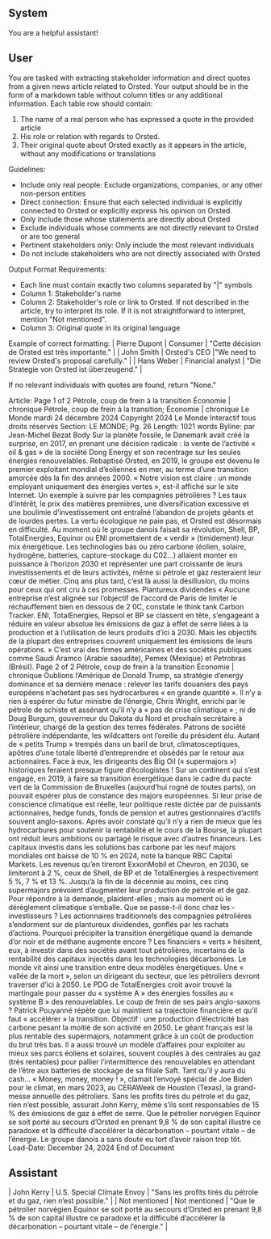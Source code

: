 ## System

You are a helpful assistant!

## User


You are tasked with extracting stakeholder information and direct quotes from a given news article related to Orsted. Your output should be in the form of a markdown table without column titles or any additional information. Each table row should contain:
1. The name of a real person who has expressed a quote in the provided article
2. His role or relation with regards to Orsted.
3. Their original quote about Orsted exactly as it appears in the article, without any modifications or translations

Guidelines:
- Include only real people: Exclude organizations, companies, or any other non-person entities
- Direct connection: Ensure that each selected individual is explicitly connected to Orsted or explicitly express his opinion on Orsted.
- Only include those whose statements are directly about Orsted
- Exclude individuals whose comments are not directly relevant to Orsted or are too general
- Pertinent stakeholders only: Only include the most relevant individuals
- Do not include stakeholders who are not directly associated with Orsted

Output Format Requirements:
- Each line must contain exactly two columns separated by "|" symbols
- Column 1: Stakeholder's name
- Column 2: Stakeholder's role or link to Orsted. If not described in the article, try to interpret its role. If it is not straightforward to interpret, mention "Not mentioned".
- Column 3: Original quote in its original language

Example of correct formatting:
| Pierre Dupont | Consumer | "Cette décision de Orsted est très importante." |
| John Smith | Orsted's CEO |"We need to review Orsted's proposal carefully." |
| Hans Weber | Financial analyst | "Die Strategie von Orsted ist überzeugend." |

If no relevant individuals with quotes are found, return "None."

Article:
Page 1 of 2
Pétrole, coup de frein à la transition Économie | chronique
Pétrole, coup de frein à la transition; Économie | chronique
Le Monde
mardi 24 décembre 2024
Copyright 2024 Le Monde Interactif tous droits réservés
Section: LE MONDE; Pg. 26
Length: 1021 words
Byline: par Jean-Michel Bezat
Body
            Sur la planète fossile, le Danemark avait créé la surprise, en 2017, en prenant une décision radicale : la 
vente de l’activité « oil & gas » de la société Dong Energy et son recentrage sur les seules énergies renouvelables. 
Rebaptisé Orsted, en 2019, le groupe est devenu le premier exploitant mondial d’éoliennes en mer, au terme d’une 
transition amorcée dès la fin des années 2000. « Notre vision est claire : un monde employant uniquement des 
énergies vertes », est-il affiché sur le site Internet. Un exemple à suivre par les compagnies pétrolières ? Les taux 
d’intérêt, le prix des matières premières, une diversification excessive et une boulimie d’investissement ont entraîné 
l’abandon de projets géants et de lourdes pertes. La vertu écologique ne paie pas, et Orsted est désormais en 
difficulté.
            Au moment où le groupe danois faisait sa révolution, Shell, BP, TotalEnergies, Equinor ou ENI promettaient 
de « verdir » (timidement) leur mix énergétique. Les technologies bas ou zéro carbone (éolien, solaire, hydrogène, 
batteries, capture-stockage du C02…) ­allaient monter en puissance à l’horizon 2030 et représenter une part 
croissante de leurs investissements et de leurs activités, même si pétrole et gaz resteraient leur cœur de métier. 
Cinq ans plus tard, c’est là aussi la désillusion, du moins pour ceux qui ont cru à ces promesses.
Plantureux dividendes
« Aucune entreprise n’est alignée sur l’objectif de l’accord de Paris de limiter le réchauffement bien en dessous de 
2 0C, constate le think tank Carbon Tracker. ENI, Total­Energies, Repsol et BP se classent en tête, s’engageant à 
réduire en valeur absolue les émissions de gaz à effet de serre liées à la production et à l’utilisation de leurs 
produits d’ici à 2030. Mais les objectifs de la plupart des entreprises couvrent uniquement les émissions de leurs 
opérations. » C’est vrai des firmes américaines et des sociétés publiques comme Saudi Aramco (Arabie saoudite), 
Pemex (Mexique) et Petrobras (Brésil).
Page 2 of 2
Pétrole, coup de frein à la transition Économie | chronique
            Oublions l’Amérique de Donald Trump, sa stratégie d’energy dominance et sa dernière menace : relever les 
tarifs douaniers des pays européens n’achetant pas ses hydrocarbures « en grande quantité ». Il n’y a rien à 
espérer du futur ministre de l’énergie, Chris Wright, enrichi par le pétrole de schiste et assénant qu’il n’y a « 
pas de crise climatique »
 ; ni de Doug Burgum, gouverneur du Dakota du Nord et prochain secrétaire à l’intérieur, chargé de la gestion des 
terres fédérales. Patrons de société pétrolière indépendante, les wildcatters ont l’oreille du président élu. Autant de 
« petits Trump » trempés dans un baril de brut, climatosceptiques, apôtres d’une totale liberté d’entreprendre et 
obsédés par le retour aux actionnaires. Face à eux, les dirigeants des Big Oil (« supermajors ») historiques feraient 
presque figure d’écologistes !
            Sur un continent qui s’est engagé, en 2019, à faire sa transition énergétique dans le cadre du pacte vert de 
la Commission de Bruxelles (aujourd’hui rogné de toutes parts), on pouvait espérer plus de constance des majors 
européennes. Si leur prise de conscience climatique est réelle, leur politique reste dictée par de puissants 
actionnaires, hedge funds, fonds de pension et autres gestionnaires d’actifs souvent anglo-saxons. Après avoir 
constaté qu’il n’y a rien de mieux que les hydrocarbures pour soutenir la rentabilité et le cours de la Bourse, la 
plupart ont réduit leurs ambitions ou partagé le risque avec d’autres financeurs.
            Les capitaux investis dans les solutions bas carbone par les neuf majors mondiales ont baissé de 10 % 
en 2024, note la banque RBC Capital Markets. Les revenus qu’en tireront ExxonMobil et Chevron, en 2030, se 
limiteront à 2 %, ceux de Shell, de BP et de TotalEnergies à respectivement 5 %, 7 % et 13 %. Jusqu’à la fin de la 
décennie au moins, ces cinq supermajors prévoient d’augmenter leur production de pétrole et de gaz. Pour 
­répondre à la demande, plaident-elles ; mais au moment où le dérèglement climatique s’emballe.
            Que se passe-t-il donc chez les ­investisseurs ? Les actionnaires traditionnels des compagnies ­pétrolières 
s’endorment sur de plantureux dividendes, gonflés par les rachats d’actions. Pourquoi précipiter la transition 
énergé­tique quand la demande d’or noir et de méthane augmente encore ? Les financiers « verts » hésitent, eux, 
à investir dans des sociétés avant tout pétrolières, incertains de la rentabilité des capitaux ­injectés dans les 
technologies décarbonées. Le monde vit ainsi une transition entre deux modèles énergétiques. Une « vallée de la 
mort », selon un dirigeant du secteur, que les pétroliers devront ­traverser d’ici à 2050.
            Le PDG de TotalEnergies croit avoir trouvé la martingale pour passer du « système A » des énergies 
fossiles au « système B » des ­renouvelables. Le coup de frein de ses pairs anglo-saxons ? Patrick Pouyanné 
répète que lui maintient sa trajectoire financière et qu’il faut « accélérer » la transition. Objectif : une production 
d’électricité bas carbone pesant la moitié de son activité en 2050. Le géant français est la plus rentable des 
­supermajors, notamment grâce à un coût de production du brut très bas. Il a aussi trouvé un modèle d’affaires 
pour exploiter au mieux ses parcs éoliens et solaires, souvent couplés à des centrales au gaz (très rentables) pour 
pallier l’intermittence des renouvelables en attendant de l’être aux batteries de stockage de sa filiale Saft.
            Tant qu’il y aura du cash… « Money, money, money ! », clamait ­l’envoyé spécial de Joe Biden pour le 
climat, en mars 2023, au ­CERAWeek de Houston (Texas), la grand-messe annuelle des pétroliers. Sans les profits 
tirés du pétrole et du gaz, rien n’est possible, assurait John Kerry, même s’ils sont responsables de 15 % des 
émissions de gaz à effet de serre. Que le pétrolier norvégien Equinor se soit porté au secours ­d’Orsted en prenant 
9,8 % de son capital illustre ce paradoxe et la difficulté d’accélérer la décarbonation – pourtant vitale – de l’énergie. 
Le groupe danois a sans doute eu tort d’avoir raison trop tôt.
Load-Date: December 24, 2024
End of Document
        

## Assistant

| John Kerry | U.S. Special Climate Envoy | "Sans les profits tirés du pétrole et du gaz, rien n’est possible." |
| Not mentioned | Not mentioned | "Que le pétrolier norvégien Equinor se soit porté au secours ­d’Orsted en prenant 9,8 % de son capital illustre ce paradoxe et la difficulté d’accélérer la décarbonation – pourtant vitale – de l’énergie." |

